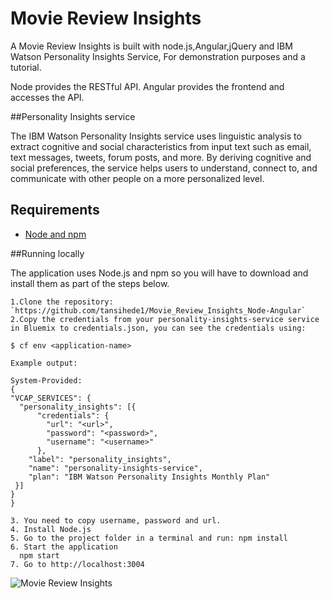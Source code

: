 # Movie Review Insights

A Movie Review Insights is built with node.js,Angular,jQuery and IBM Watson Personality Insights Service, For demonstration purposes and a tutorial.

Node provides the RESTful API. Angular provides the frontend and accesses the API.


##Personality Insights service 

The IBM Watson Personality Insights service uses linguistic analysis to extract cognitive and social characteristics from input text such as email, text messages, tweets, forum posts, and more. By deriving cognitive and social preferences, the service helps users to understand, connect to, and communicate with other people on a more personalized level.

## Requirements

- [Node and npm](http://nodejs.org)

##Running locally

The application uses Node.js and npm so you will have to download and install them as part of the steps below.

	1.Clone the repository: `https://github.com/tansihede1/Movie_Review_Insights_Node-Angular`
	2.Copy the credentials from your personality-insights-service service in Bluemix to credentials.json, you can see the credentials using:

    $ cf env <application-name>

    Example output:

    System-Provided:
    {
    "VCAP_SERVICES": {
      "personality_insights": [{
          "credentials": {
            "url": "<url>",
            "password": "<password>",
            "username": "<username>"
          },
        "label": "personality_insights",
        "name": "personality-insights-service",
        "plan": "IBM Watson Personality Insights Monthly Plan"
     }]
    }
    }

    3. You need to copy username, password and url.
    4. Install Node.js
    5. Go to the project folder in a terminal and run: npm install
    6. Start the application
      npm start
    7. Go to http://localhost:3004


![Movie Review Insights](http://imgur.com/a/2H0Sk)
